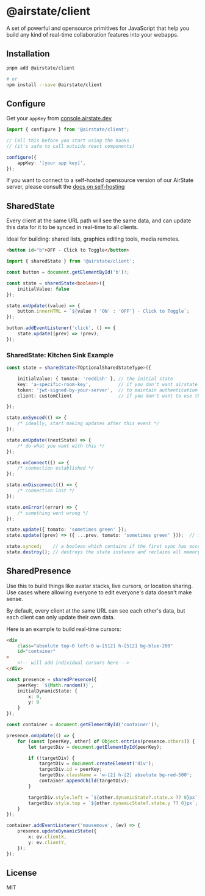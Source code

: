 # @airstate/client

A set of powerful and opensource primitives for JavaScript that
help you build any kind of real-time collaboration features
into your webapps.

## Installation

```bash
pnpm add @airstate/client

# or
npm install --save @airstate/client
```

## Configure

Get your `appKey` from [console.airstate.dev](https://console.airstate.dev)

```ts
import { configure } from '@airstate/client';

// Call this before you start using the hooks
// (it's safe to call outside react components)

configure({
    appKey: '[your app key]',
});
```

If you want to connect to a self-hosted opensource version of our AirState server,
please consult the [docs on self-hosting](https://airstate.dev/docs/latest/self-host/connect)

## SharedState

Every client at the same URL path will see the
same data, and can update this data for it to be synced in
real-time to all clients.

Ideal for building: shared lists, graphics editing tools,
media remotes.

```html
<button id="b">OFF - Click to Toggle</button>
```

```ts
import { sharedState } from '@airstate/client';

const button = document.getElementById('b')!;

const state = sharedState<boolean>({
    initialValue: false
});

state.onUpdate((value) => {
    button.innerHTML = `${value ? 'ON' : 'OFF'} - Click to Toggle`;
});

button.addEventListener('click', () => {
    state.update((prev) => !prev);
});
```

### SharedState: Kitchen Sink Example

```ts
const state = sharedState<TOptionalSharedStateType>({

    initialValue: { tomato: 'reddish' }, // the initial state
    key: 'a-specific-room-key',          // if you don't want airstate to infer from url
    token: 'jwt-signed-by-your-server',  // to maintain authentication & authorization
    client: customClient                 // if you don't want to use the default client

});

state.onSynced(() => {
    /* ideally, start making updates after this event */
});

state.onUpdate((nextState) => {
    /* do what you want with this */
});

state.onConnect(() => {
    /* connection established */
});

state.onDisconnect(() => {
    /* connection lost */
});

state.onError((error) => {
    /* something went wrong */
});

state.update({ tomato: 'sometimes green' });                                  // set the state to this value for every client
state.update((prev) => ({ ...prev, tomato: 'sometimes green' }));  // functional updates

state.synced;    // a boolean which contains if the first sync has occurred or not
state.destroy(); // destroys the state instance and reclaims all memory
```

## SharedPresence

Use this to build things like avatar stacks, live cursors,
or location sharing. Use cases where allowing everyone to edit everyone's
data doesn't make sense.

By default, every client at the same URL can see each other's data,
but each client can only update their own data.

Here is an example to build real-time cursors:

```html
<div
    class="absolute top-0 left-0 w-[512] h-[512] bg-blue-200"
    id="container"
>
    <!-- will add individual cursors here -->
</div>
```

```ts
const presence = sharedPresence({
    peerKey: `${Math.random()}`,
    initialDynamicState: {
        x: 0,
        y: 0
    }
});

const container = document.getElementById('container')!;

presence.onUpdate(() => {
    for (const [peerKey, other] of Object.entries(presence.others)) {
        let targetDiv = document.getElementById(peerKey);

        if (!targetDiv) {
            targetDiv = document.createElement('div');
            targetDiv.id = peerKey;
            targetDiv.className = 'w-[2] h-[2] absolute bg-red-500';
            container.appendChild(targetDiv);
        }

        targetDiv.style.left = `${other.dynamicState?.state.x ?? 0}px`;
        targetDiv.style.top = `${other.dynamicState?.state.y ?? 0}px`;
    }
});

container.addEventListener('mousemove', (ev) => {
    presence.updateDynamicState({
        x: ev.clientX,
        y: ev.clientY,
    });
});
```

## License

MIT
